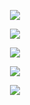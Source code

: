 <p align="center">
  <img src="https://cdn.discordapp.com/attachments/1212093045399625759/1212491456510566411/ransara-keiji.gif?ex=65f207aa&is=65df92aa&hm=1775b372461d2a0bc509402c31b1748d4aef372388323269830842a0d7889b21&"/>
</p>

<p align="center">
  <img src="https://discord.com/channels/1043947134661173268/1043947134661173271/1212839355891064863"/>
</p>

<p align="center">
  <img src="https://discord.com/channels/1043947134661173268/1043947134661173271/1212839413160353892"/>
</p>

<p align="center">
  <img src="https://discord.com/channels/1043947134661173268/1043947134661173271/1212839448660807730"/>
</p>

<p align="center">
  <img src="https://discord.com/channels/1043947134661173268/1043947134661173271/1212839491065348126"/>
</p>
